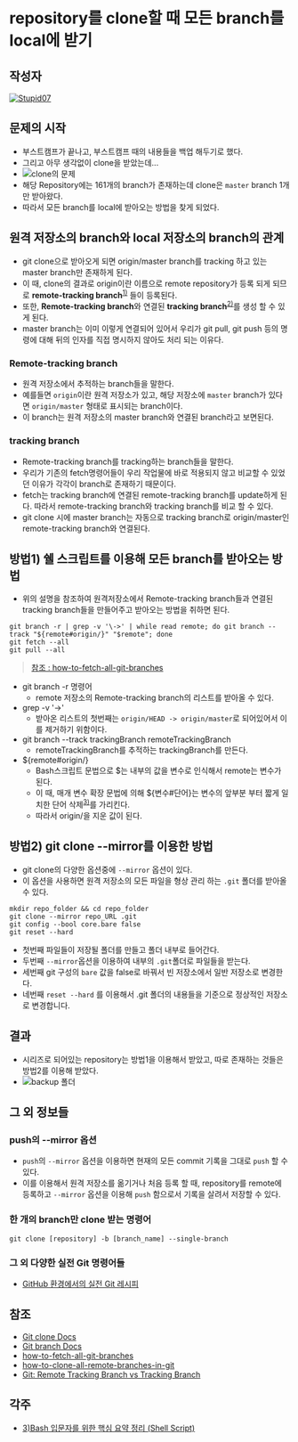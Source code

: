 # **repository를 clone할 때 모든 branch를 local에 받기**

## 작성자
[![Stupid07](https://avatars1.githubusercontent.com/u/35564566?s=100&v=4)](https://github.com/Stupid07)

## 문제의 시작
- 부스트캠프가 끝나고, 부스트캠프 때의 내용들을 백업 해두기로 했다.
- 그리고 아무 생각없이 clone을 받았는데...
- ![clone의 문제](https://user-images.githubusercontent.com/35564566/63637198-d61abc00-c6b4-11e9-9030-cb5a6fab30ab.PNG)
- 해당 Repository에는 161개의 branch가 존재하는데 clone은 `master` branch 1개만 받아왔다.
- 따라서 모든 branch를 local에 받아오는 방법을 찾게 되었다.

## 원격 저장소의 branch와 local 저장소의 branch의 관계
- git clone으로 받아오게 되면 origin/master branch를 tracking 하고 있는 master branch만 존재하게 된다.
- 이 때, clone의 결과로 origin이란 이름으로 remote repository가 등록 되게 되므로 **remote-tracking branch**<sup>[1)](#ref1)</sup> 들이 등록된다.
- 또한, **Remote-tracking branch**와 연결된 **tracking branch**<sup>[2)](#ref2)</sup>를 생성 할 수 있게 된다.
- master branch는 이미 이렇게 연결되어 있어서 우리가 git pull, git push 등의 명령에 대해 뒤의 인자를 직접 명시하지 않아도 처리 되는 이유다.

<a id="ref1"></a>
### **Remote-tracking branch**
- 원격 저장소에서 추적하는 branch들을 말한다.
- 예를들면 `origin`이란 원격 저장소가 있고, 해당 저장소에 `master` branch가 있다면 `origin/master` 형태로 표시되는 branch이다.
- 이 branch는 원격 저장소의 master branch와 연결된 branch라고 보면된다.

<a id="ref2"></a>
### **tracking branch**
- Remote-tracking branch를 tracking하는 branch들을 말한다.
- 우리가 기존의 fetch명령어들이 우리 작업물에 바로 적용되지 않고 비교할 수 있었던 이유가 각각이 branch로 존재하기 때문이다.
- fetch는 tracking branch에 연결된 remote-tracking branch를 update하게 된다. 따라서 remote-tracking branch와 tracking branch를 비교 할 수 있다.
- git clone 시에 master branch는 자동으로 tracking branch로 origin/master인 remote-tracking branch와 연결된다.


## 방법1) 쉘 스크립트를 이용해 모든 branch를 받아오는 방법
- 위의 설명을 참조하여 원격저장소에서 Remote-tracking branch들과 연결된 tracking branch들을 만들어주고 받아오는 방법을 취하면 된다.
```
git branch -r | grep -v '\->' | while read remote; do git branch --track "${remote#origin/}" "$remote"; done
git fetch --all
git pull --all
```
> [참조 : how-to-fetch-all-git-branches](https://stackoverflow.com/questions/10312521/how-to-fetch-all-git-branches/10312587#10312587)
- git branch -r 명령어
  - remote 저장소의 Remote-tracking branch의 리스트를 받아올 수 있다.
- grep -v '\->'
  - 받아온 리스트의 첫번째는 `origin/HEAD -> origin/master`로 되어있어서 이를 제거하기 위함이다.
- git branch --track trackingBranch remoteTrackingBranch
  - remoteTrackingBranch를 추적하는 trackingBranch를 만든다.
- ${remote#origin/}
  - Bash스크립트 문법으로 $는 내부의 값을 변수로 인식해서 remote는 변수가 된다.
  - 이 때, 매개 변수 확장 문법에 의해 ${변수#단어}는 변수의 앞부분 부터 짧게 일치한 단어 삭제<sup>[3)](#ref3)</sup>를 가리킨다.
  - 따라서 origin/을 지운 값이 된다.

## 방법2) git clone --mirror를 이용한 방법
- git clone의 다양한 옵션중에 `--mirror` 옵션이 있다.
- 이 옵션을 사용하면 원격 저장소의 모든 파일을 형상 관리 하는 `.git` 폴더를 받아올 수 있다.
```
mkdir repo_folder && cd repo_folder
git clone --mirror repo_URL .git
git config --bool core.bare false
git reset --hard
```
- 첫번째 파일들이 저장될 폴더를 만들고 폴더 내부로 들어간다.
- 두번째 `--mirror`옵션을 이용하여 내부의 `.git`폴더로 파일들을 받는다.
- 세번째 git 구성의 `bare` 값을 false로 바꿔서 빈 저장소에서 일반 저장소로 변경한다.
- 네번째 `reset --hard` 를 이용해서 .git 폴더의 내용들을 기준으로 정상적인 저장소로 변경합니다.


## 결과
- 시리즈로 되어있는 repository는 방법1을 이용해서 받았고, 따로 존재하는 것들은 방법2를 이용해 받았다.
- ![backup 폴더](https://user-images.githubusercontent.com/35564566/63638134-4cbcb700-c6bf-11e9-9f81-abf77cef971c.png)


## 그 외 정보들

### push의 --mirror 옵션
- `push`의 `--mirror` 옵션을 이용하면 현재의 모든 commit 기록을 그대로 `push` 할 수 있다.
- 이를 이용해서 원격 저장소를 옮기거나 처음 등록 할 때, repository를 remote에 등록하고 `--mirror` 옵션을 이용해 `push` 함으로서 기록을 살려서 저장할 수 있다.

### 한 개의 branch만 clone 받는 명령어
```
git clone [repository] -b [branch_name] --single-branch
```

### 그 외 다양한 실전 Git 명령어들
- [GitHub 환경에서의 실전 Git 레시피](https://meetup.toast.com/posts/116)

## 참조
- [Git clone Docs](https://git-scm.com/docs/git-clone)
- [Git branch Docs](https://git-scm.com/docs/git-branch)
- [how-to-fetch-all-git-branches](https://stackoverflow.com/questions/10312521/how-to-fetch-all-git-branches/10312587#10312587)
- [how-to-clone-all-remote-branches-in-git](https://stackoverflow.com/questions/67699/how-to-clone-all-remote-branches-in-git)
- [Git: Remote Tracking Branch vs Tracking Branch](http://dogfeet.github.io/articles/2012/git-tracking-vs-remote-tracking.html)

## 각주
<a id="ref3"></a>
- [3)Bash 입문자를 위한 핵심 요약 정리 (Shell Script)](https://blog.gaerae.com/2015/01/bash-hello-world.html)
